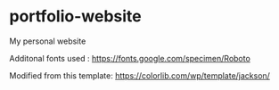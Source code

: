 # portfolio-website
My personal website

Additonal fonts used : https://fonts.google.com/specimen/Roboto

Modified from this template: https://colorlib.com/wp/template/jackson/
